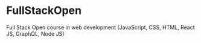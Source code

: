 # FullStackOpen
Full Stack Open course in web development (JavaScript, CSS, HTML, React  JS, GraphQL, Node JS)
